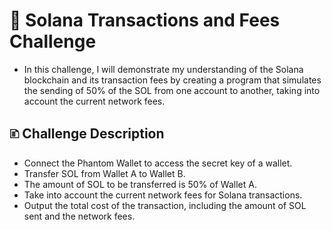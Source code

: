 # 🧠 Solana Transactions and Fees Challenge

- In this challenge, I will demonstrate my understanding of the Solana blockchain and its transaction fees by 
creating a program that simulates the sending of 50% of the SOL from one account to another, taking into account the current network fees.

## 🗈 Challenge Description
- Connect the Phantom Wallet to access the secret key of a wallet.
- Transfer SOL from Wallet A to Wallet B.
- The amount of SOL to be transferred is 50% of Wallet A.
- Take into account the current network fees for Solana transactions.
- Output the total cost of the transaction, including the amount of SOL sent and the network fees.
